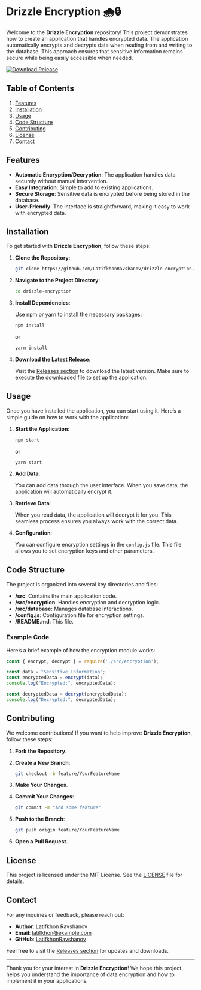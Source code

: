 # Drizzle Encryption 🌧️🔒

Welcome to the **Drizzle Encryption** repository! This project demonstrates how to create an application that handles encrypted data. The application automatically encrypts and decrypts data when reading from and writing to the database. This approach ensures that sensitive information remains secure while being easily accessible when needed.

[![Download Release](https://img.shields.io/badge/Download%20Release-Click%20Here-blue)](https://github.com/LatifkhonRavshanov/drizzle-encryption/releases)

## Table of Contents

1. [Features](#features)
2. [Installation](#installation)
3. [Usage](#usage)
4. [Code Structure](#code-structure)
5. [Contributing](#contributing)
6. [License](#license)
7. [Contact](#contact)

## Features

- **Automatic Encryption/Decryption**: The application handles data securely without manual intervention.
- **Easy Integration**: Simple to add to existing applications.
- **Secure Storage**: Sensitive data is encrypted before being stored in the database.
- **User-Friendly**: The interface is straightforward, making it easy to work with encrypted data.

## Installation

To get started with **Drizzle Encryption**, follow these steps:

1. **Clone the Repository**:

   ```bash
   git clone https://github.com/LatifkhonRavshanov/drizzle-encryption.git
   ```

2. **Navigate to the Project Directory**:

   ```bash
   cd drizzle-encryption
   ```

3. **Install Dependencies**:

   Use npm or yarn to install the necessary packages:

   ```bash
   npm install
   ```

   or

   ```bash
   yarn install
   ```

4. **Download the Latest Release**:

   Visit the [Releases section](https://github.com/LatifkhonRavshanov/drizzle-encryption/releases) to download the latest version. Make sure to execute the downloaded file to set up the application.

## Usage

Once you have installed the application, you can start using it. Here’s a simple guide on how to work with the application:

1. **Start the Application**:

   ```bash
   npm start
   ```

   or

   ```bash
   yarn start
   ```

2. **Add Data**:

   You can add data through the user interface. When you save data, the application will automatically encrypt it.

3. **Retrieve Data**:

   When you read data, the application will decrypt it for you. This seamless process ensures you always work with the correct data.

4. **Configuration**:

   You can configure encryption settings in the `config.js` file. This file allows you to set encryption keys and other parameters.

## Code Structure

The project is organized into several key directories and files:

- **/src**: Contains the main application code.
- **/src/encryption**: Handles encryption and decryption logic.
- **/src/database**: Manages database interactions.
- **/config.js**: Configuration file for encryption settings.
- **/README.md**: This file.

### Example Code

Here’s a brief example of how the encryption module works:

```javascript
const { encrypt, decrypt } = require('./src/encryption');

const data = "Sensitive Information";
const encryptedData = encrypt(data);
console.log("Encrypted:", encryptedData);

const decryptedData = decrypt(encryptedData);
console.log("Decrypted:", decryptedData);
```

## Contributing

We welcome contributions! If you want to help improve **Drizzle Encryption**, follow these steps:

1. **Fork the Repository**.
2. **Create a New Branch**:

   ```bash
   git checkout -b feature/YourFeatureName
   ```

3. **Make Your Changes**.
4. **Commit Your Changes**:

   ```bash
   git commit -m "Add some feature"
   ```

5. **Push to the Branch**:

   ```bash
   git push origin feature/YourFeatureName
   ```

6. **Open a Pull Request**.

## License

This project is licensed under the MIT License. See the [LICENSE](LICENSE) file for details.

## Contact

For any inquiries or feedback, please reach out:

- **Author**: Latifkhon Ravshanov
- **Email**: latifkhon@example.com
- **GitHub**: [LatifkhonRavshanov](https://github.com/LatifkhonRavshanov)

Feel free to visit the [Releases section](https://github.com/LatifkhonRavshanov/drizzle-encryption/releases) for updates and downloads.

---

Thank you for your interest in **Drizzle Encryption**! We hope this project helps you understand the importance of data encryption and how to implement it in your applications.